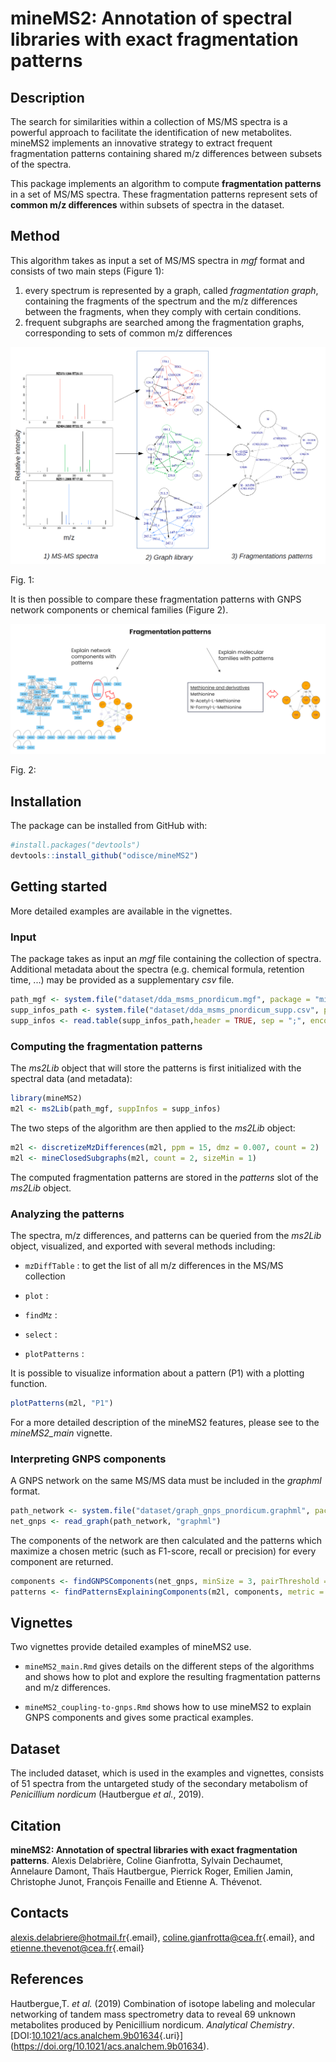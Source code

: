 # mineMS2: Annotation of spectral libraries with exact fragmentation patterns

## Description

The search for similarities within a collection of MS/MS spectra is a powerful approach to facilitate the identification of new metabolites. mineMS2 implements an innovative strategy to extract frequent fragmentation patterns containing shared m/z differences between subsets of the spectra.

This package implements an algorithm to compute **fragmentation patterns** in a set of MS/MS spectra. These fragmentation patterns represent sets of **common m/z differences** within subsets of spectra in the dataset.

## Method

This algorithm takes as input a set of MS/MS spectra in *mgf* format and consists of two main steps (Figure 1):

1.  every spectrum is represented by a graph, called *fragmentation graph*, containing the fragments of the spectrum and the m/z differences between the fragments, when they comply with certain conditions.
2.  frequent subgraphs are searched among the fragmentation graphs, corresponding to sets of common m/z differences

![](vignettes/figures/mineMS2_input_output.png)

Fig. 1:

It is then possible to compare these fragmentation patterns with GNPS network components or chemical families (Figure 2).

![](vignettes/figures/explain_patterns.png)

Fig. 2:

## Installation

The package can be installed from GitHub with:

``` r
#install.packages("devtools")
devtools::install_github("odisce/mineMS2")
```

## Getting started

More detailed examples are available in the vignettes.

### Input

The package takes as input an *mgf* file containing the collection of spectra. Additional metadata about the spectra (e.g. chemical formula, retention time, ...) may be provided as a supplementary *csv* file.

``` r
path_mgf <- system.file("dataset/dda_msms_pnordicum.mgf", package = "mineMS2")
supp_infos_path <- system.file("dataset/dda_msms_pnordicum_supp.csv", package = "mineMS2")
supp_infos <- read.table(supp_infos_path,header = TRUE, sep = ";", encoding = "utf-8", quote = "")
```

### Computing the fragmentation patterns

The *ms2Lib* object that will store the patterns is first initialized with the spectral data (and metadata):

``` r
library(mineMS2)
m2l <- ms2Lib(path_mgf, suppInfos = supp_infos)
```

The two steps of the algorithm are then applied to the *ms2Lib* object:

``` r
m2l <- discretizeMzDifferences(m2l, ppm = 15, dmz = 0.007, count = 2)
m2l <- mineClosedSubgraphs(m2l, count = 2, sizeMin = 1)
```

The computed fragmentation patterns are stored in the *patterns* slot of the *ms2Lib* object.

### Analyzing the patterns

The spectra, m/z differences, and patterns can be queried from the *ms2Lib* object, visualized, and exported with several methods including:

-   `mzDiffTable` : to get the list of all m/z differences in the MS/MS collection

-   `plot` :

-   `findMz` :

-   `select` :

-   `plotPatterns` :

It is possible to visualize information about a pattern (P1) with a plotting function.

``` r
plotPatterns(m2l, "P1")
```

For a more detailed description of the mineMS2 features, please see to the *mineMS2_main* vignette.

### Interpreting GNPS components

A GNPS network on the same MS/MS data must be included in the *graphml* format.

``` r
path_network <- system.file("dataset/graph_gnps_pnordicum.graphml", package = "mineMS2")
net_gnps <- read_graph(path_network, "graphml")
```

The components of the network are then calculated and the patterns which maximize a chosen metric (such as F1-score, recall or precision) for every component are returned.

``` r
components <- findGNPSComponents(net_gnps, minSize = 3, pairThreshold = 0.9)
patterns <- findPatternsExplainingComponents(m2l, components, metric = c("recall", "precision", "size"), top = 1)
```

## Vignettes

Two vignettes provide detailed examples of mineMS2 use.

-   `mineMS2_main.Rmd` gives details on the different steps of the algorithms and shows how to plot and explore the resulting fragmentation patterns and m/z differences.

-   `mineMS2_coupling-to-gnps.Rmd` shows how to use mineMS2 to explain GNPS components and gives some practical examples.

## Dataset

The included dataset, which is used in the examples and vignettes, consists of 51 spectra from the untargeted study of the secondary metabolism of *Penicillium nordicum* (Hautbergue *et al.*, 2019).

## Citation

**mineMS2: Annotation of spectral libraries with exact fragmentation patterns**. Alexis Delabrière, Coline Gianfrotta, Sylvain Dechaumet, Annelaure Damont, Thaïs Hautbergue, Pierrick Roger, Emilien Jamin, Christophe Junot, François Fenaille and Etienne A. Thévenot.

## Contacts

[alexis.delabriere\@hotmail.fr](mailto:alexis.delabriere@hotmail.fr){.email}, [coline.gianfrotta\@cea.fr](mailto:coline.gianfrotta@cea.fr){.email}, and [etienne.thevenot\@cea.fr](mailto:etienne.thevenot@cea.fr){.email}

## References

Hautbergue,T. *et al.* (2019) Combination of isotope labeling and molecular networking of tandem mass spectrometry data to reveal 69 unknown metabolites produced by Penicillium nordicum. *Analytical Chemistry*. [DOI:[10.1021/acs.analchem.9b01634](DOI:%5B10.1021/acs.analchem.9b01634){.uri}](https://doi.org/10.1021/acs.analchem.9b01634).
